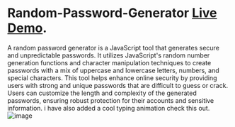 # Random-Password-Generator  [Live Demo](https://pranav-nani.github.io/random-password-generator/).
A random password generator is a JavaScript tool that generates secure and unpredictable passwords. It utilizes JavaScript's random number generation functions and character manipulation techniques to create passwords with a mix of uppercase and lowercase letters, numbers, and special characters. This tool helps enhance online security by providing users with strong and unique passwords that are difficult to guess or crack. Users can customize the length and complexity of the generated passwords, ensuring robust protection for their accounts and sensitive information. i have also added a cool typing animation check this out.
![image](https://github.com/pranav-nani/random-password-generator/assets/88759848/a132c9db-f5b9-46a5-86a4-edf604abba63)
